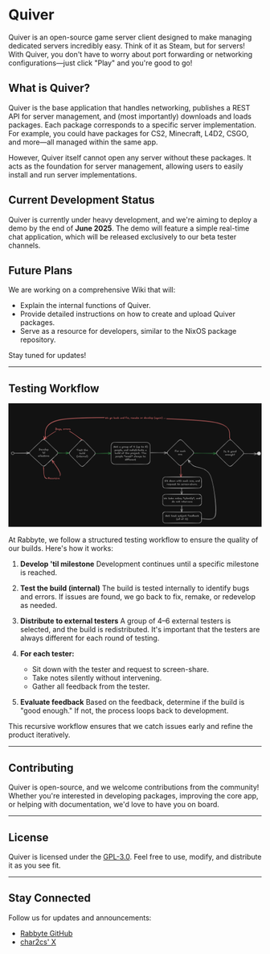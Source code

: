 # Quiver

Quiver is an open-source game server client designed to make managing dedicated servers incredibly easy. Think of it as Steam, but for servers! With Quiver, you don't have to worry about port forwarding or networking configurations—just click "Play" and you're good to go!

## What is Quiver?

Quiver is the base application that handles networking, publishes a REST API for server management, and (most importantly) downloads and loads packages. Each package corresponds to a specific server implementation. For example, you could have packages for CS2, Minecraft, L4D2, CSGO, and more—all managed within the same app.

However, Quiver itself cannot open any server without these packages. It acts as the foundation for server management, allowing users to easily install and run server implementations.

## Current Development Status

Quiver is currently under heavy development, and we're aiming to deploy a demo by the end of **June 2025**. The demo will feature a simple real-time chat application, which will be released exclusively to our beta tester channels.

## Future Plans

We are working on a comprehensive Wiki that will:

- Explain the internal functions of Quiver.
- Provide detailed instructions on how to create and upload Quiver packages.
- Serve as a resource for developers, similar to the NixOS package repository.

Stay tuned for updates!

---

## Testing Workflow

![1744152698206](.github/how-we-test-things.png)

At Rabbyte, we follow a structured testing workflow to ensure the quality of our builds. Here's how it works:

1. **Develop 'til milestone**
   Development continues until a specific milestone is reached.
2. **Test the build (internal)**
   The build is tested internally to identify bugs and errors. If issues are found, we go back to fix, remake, or redevelop as needed.
3. **Distribute to external testers**
   A group of 4–6 external testers is selected, and the build is redistributed. It's important that the testers are always different for each round of testing.
4. **For each tester:**

   - Sit down with the tester and request to screen-share.
   - Take notes silently without intervening.
   - Gather all feedback from the tester.
5. **Evaluate feedback**
   Based on the feedback, determine if the build is "good enough." If not, the process loops back to development.

This recursive workflow ensures that we catch issues early and refine the product iteratively.

---

## Contributing

Quiver is open-source, and we welcome contributions from the community! Whether you're interested in developing packages, improving the core app, or helping with documentation, we'd love to have you on board.

---

## License

Quiver is licensed under the [GPL-3.0](LICENSE). Feel free to use, modify, and distribute it as you see fit.

---

## Stay Connected

Follow us for updates and announcements:

- [Rabbyte GitHub](https://github.com/rabbytesoftware)
- [char2cs' X](https://x.com/char2cs)
